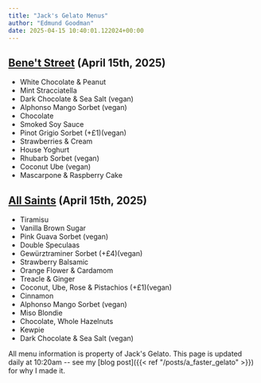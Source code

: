 ```yaml
---
title: "Jack's Gelato Menus"
author: "Edmund Goodman"
date: 2025-04-15 10:40:01.122024+00:00
---
```


## [Bene't Street](https://www.jacksgelato.com/bene-t-street-menu) (April 15th, 2025)

- White Chocolate & Peanut
- Mint Stracciatella
- Dark Chocolate & Sea Salt (vegan)
- Alphonso Mango Sorbet (vegan)
- Chocolate
- Smoked Soy Sauce
- Pinot Grigio Sorbet (+£1)(vegan)
- Strawberries & Cream
- House Yoghurt
- Rhubarb Sorbet (vegan)
- Coconut Ube (vegan)
- Mascarpone & Raspberry Cake


## [All Saints](https://www.jacksgelato.com/all-saints-menu) (April 15th, 2025)

- Tiramisu
- Vanilla Brown Sugar
- Pink Guava Sorbet (vegan)
- Double Speculaas
- Gewürztraminer Sorbet (+£4)(vegan)
- Strawberry Balsamic
- Orange Flower & Cardamom
- Treacle & Ginger
- Coconut, Ube, Rose & Pistachios (+£1)(vegan)
- Cinnamon
- Alphonso Mango Sorbet (vegan)
- Miso Blondie
- Chocolate, Whole Hazelnuts
- Kewpie
- Dark Chocolate & Sea Salt (vegan)

All menu information is property of Jack's Gelato. This page is
updated daily at 10:20am -- see my
[blog post]({{< ref "/posts/a_faster_gelato" >}}) for why I made it.
